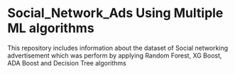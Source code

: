 # Social_Network_Ads Using Multiple ML algorithms
 This repository includes information about the dataset of Social networking advertisement  which was perform by applying Random Forest, XG Boost, ADA Boost and Decision Tree algorithms
